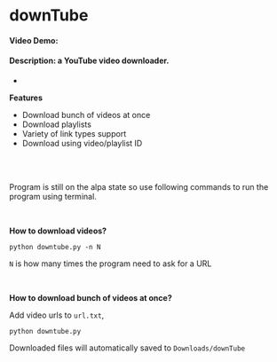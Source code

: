 # downTube
#### Video Demo:  <URL HERE>
#### Description: a YouTube video downloader.

-
**Features**

- Download bunch of videos at once
- Download playlists
- Variety of link types support
- Download using video/playlist ID


<br/>
<br/>

Program is still on the alpa state so use following commands to run the program using terminal.

<br/>

**How to download videos?**

`python downtube.py -n N`

`N` is how many times the program need to ask for a URL

<br/>

**How to download bunch of videos at once?**

Add video urls to `url.txt`,

`python downtube.py`

Downloaded files will automatically saved to `Downloads/downTube`
